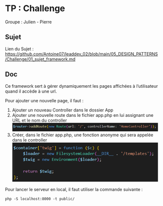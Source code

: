 # TP : Challenge

Groupe : Julien - Pierre

## Sujet

Lien du Sujet
: https://github.com/Antoine07/leaddev_02/blob/main/05_DESIGN_PATTERNS/Challenge/01_sujet_framework.md

## Doc

Ce framework sert à gérer dynamiquement les pages affichées à l’utilisateur quand il accède à une url.

Pour ajouter une nouvelle page, il faut :

1. Ajouter un nouveau Controller dans le dossier App
2. Ajouter une nouvelle route dans le fichier app.php en lui assignant une URL et le nom du controller
   ![Screenshot](route.PNG)
3. Créer, dans le fichier app.php, une fonction anonyme qui sera appelée dans le controller
   ![Screenshot](twig.PNG)

Pour lancer le serveur en local, il faut utiliser la commande suivante :

```
php -S localhost:8000 -t public/
```
